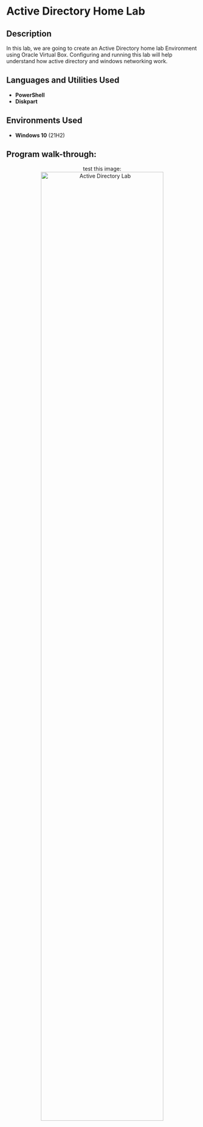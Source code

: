 <h1>Active Directory Home Lab</h1>

<h2>Description</h2>
In this lab, we are going to create an Active Directory home lab Environment using Oracle Virtual Box. Configuring and running this lab will help understand how active directory and windows networking work.
<br />


<h2>Languages and Utilities Used</h2>

- <b>PowerShell</b> 
- <b>Diskpart</b>

<h2>Environments Used </h2>

- <b>Windows 10</b> (21H2)

<h2>Program walk-through:</h2>

<p align="center">
test this image: <br/>
<img src="https://imgur.com/hZCv71U" height="80%" width="80%" alt="Active Directory Lab"/>
<br />
<br />


<!--
 ```diff
- text in red
+ text in green
! text in orange
# text in gray
@@ text in purple (and bold)@@
```
--!>
